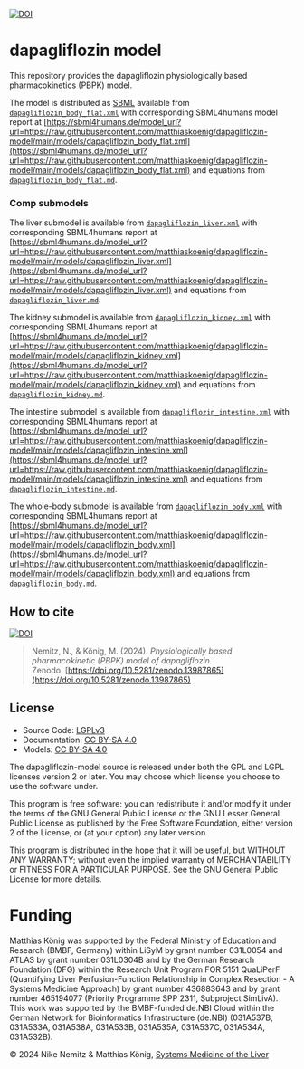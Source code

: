 [![DOI](https://zenodo.org/badge/DOI/10.5281/zenodo.13987865.svg)](https://doi.org/10.5281/zenodo.13987865)

# dapagliflozin model
This repository provides the dapagliflozin physiologically based pharmacokinetics (PBPK) model.

The model is distributed as [SBML](http://sbml.org) available from [`dapagliflozin_body_flat.xml`](./models/dapagliflozin_body_flat.xml) with 
corresponding SBML4humans model report at [https://sbml4humans.de/model_url?url=https://raw.githubusercontent.com/matthiaskoenig/dapagliflozin-model/main/models/dapagliflozin_body_flat.xml](https://sbml4humans.de/model_url?url=https://raw.githubusercontent.com/matthiaskoenig/dapagliflozin-model/main/models/dapagliflozin_body_flat.xml) and equations from [`dapagliflozin_body_flat.md`](./models/dapagliflozin_body_flat.md).

### Comp submodels
The liver submodel is available from [`dapagliflozin_liver.xml`](./models/dapagliflozin_liver.xml) with corresponding SBML4humans report at
[https://sbml4humans.de/model_url?url=https://raw.githubusercontent.com/matthiaskoenig/dapagliflozin-model/main/models/dapagliflozin_liver.xml](https://sbml4humans.de/model_url?url=https://raw.githubusercontent.com/matthiaskoenig/dapagliflozin-model/main/models/dapagliflozin_liver.xml) and equations from [`dapagliflozin_liver.md`](./models/dapagliflozin_liver.md).

The kidney submodel is available from [`dapagliflozin_kidney.xml`](./models/dapagliflozin_kidney.xml) with corresponding SBML4humans report at
[https://sbml4humans.de/model_url?url=https://raw.githubusercontent.com/matthiaskoenig/dapagliflozin-model/main/models/dapagliflozin_kidney.xml](https://sbml4humans.de/model_url?url=https://raw.githubusercontent.com/matthiaskoenig/dapagliflozin-model/main/models/dapagliflozin_kidney.xml) and equations from [`dapagliflozin_kidney.md`](./models/dapagliflozin_kidney.md).

The intestine submodel is available from [`dapagliflozin_intestine.xml`](./models/dapagliflozin_intestine.xml) with corresponding SBML4humans report at
[https://sbml4humans.de/model_url?url=https://raw.githubusercontent.com/matthiaskoenig/dapagliflozin-model/main/models/dapagliflozin_intestine.xml](https://sbml4humans.de/model_url?url=https://raw.githubusercontent.com/matthiaskoenig/dapagliflozin-model/main/models/dapagliflozin_intestine.xml) and equations from [`dapagliflozin_intestine.md`](./models/dapagliflozin_intestine.md).

The whole-body submodel is available from [`dapagliflozin_body.xml`](./models/dapagliflozin_body.xml) with corresponding SBML4humans report at
[https://sbml4humans.de/model_url?url=https://raw.githubusercontent.com/matthiaskoenig/dapagliflozin-model/main/models/dapagliflozin_body.xml](https://sbml4humans.de/model_url?url=https://raw.githubusercontent.com/matthiaskoenig/dapagliflozin-model/main/models/dapagliflozin_body.xml) and equations from [`dapagliflozin_body.md`](./models/dapagliflozin_body.md).

## How to cite
[![DOI](https://zenodo.org/badge/DOI/10.5281/zenodo.13987865.svg)](https://doi.org/10.5281/zenodo.13987865)

> Nemitz, N., & König, M. (2024).
> *Physiologically based pharmacokinetic (PBPK) model of dapagliflozin.*   
> Zenodo. [https://doi.org/10.5281/zenodo.13987865](https://doi.org/10.5281/zenodo.13987865)

## License

* Source Code: [LGPLv3](http://opensource.org/licenses/LGPL-3.0)
* Documentation: [CC BY-SA 4.0](http://creativecommons.org/licenses/by-sa/4.0/)
* Models: [CC BY-SA 4.0](http://creativecommons.org/licenses/by-sa/4.0/)

The dapagliflozin-model source is released under both the GPL and LGPL licenses version 2 or
later. You may choose which license you choose to use the software under.

This program is free software: you can redistribute it and/or modify it under
the terms of the GNU General Public License or the GNU Lesser General Public
License as published by the Free Software Foundation, either version 2 of the
License, or (at your option) any later version.

This program is distributed in the hope that it will be useful, but WITHOUT ANY
WARRANTY; without even the implied warranty of MERCHANTABILITY or FITNESS FOR A
PARTICULAR PURPOSE. See the GNU General Public License for more details.

Funding
=======
Matthias König was supported by the Federal Ministry of Education and Research (BMBF, Germany) within LiSyM by grant number 031L0054 and ATLAS by grant number 031L0304B and by the German Research Foundation (DFG) within the Research Unit Program FOR 5151 QuaLiPerF (Quantifying Liver Perfusion-Function Relationship in Complex Resection - A Systems Medicine Approach) by grant number 436883643 and by grant number 465194077 (Priority Programme SPP 2311, Subproject SimLivA). This work was supported by the BMBF-funded de.NBI Cloud within the German Network for Bioinformatics Infrastructure (de.NBI) (031A537B, 031A533A, 031A538A, 031A533B, 031A535A, 031A537C, 031A534A, 031A532B). 

© 2024 Nike Nemitz & Matthias König, [Systems Medicine of the Liver](https://livermetabolism.com)
